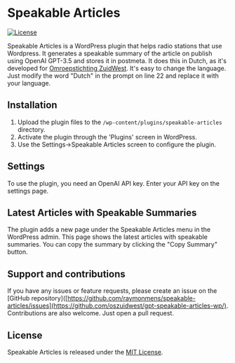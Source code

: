 # Speakable Articles

[![License](https://img.shields.io/github/license/oszuidwest/gpt-speakable-articles-wp)]([https://github.com/oszuidwest/gpt-speakable-articles-wp/blob/main/LICENSE](https://img.shields.io/github/license/oszuidwest/gpt-speakable-articles-wp))

Speakable Articles is a WordPress plugin that helps radio stations that use Wordpress. It generates a speakable summary of the article on publish using OpenAI GPT-3.5 and stores it in postmeta. It does this in Dutch, as it's developed for [Omroepstichting ZuidWest](https://www.zuidwestfm.nl). It's easy to change the language. Just modify the word "Dutch" in the prompt on line 22 and replace it with your language.

## Installation
1. Upload the plugin files to the `/wp-content/plugins/speakable-articles` directory.
2. Activate the plugin through the 'Plugins' screen in WordPress.
3. Use the Settings->Speakable Articles screen to configure the plugin.

## Settings
To use the plugin, you need an OpenAI API key. Enter your API key on the settings page.

## Latest Articles with Speakable Summaries
The plugin adds a new page under the Speakable Articles menu in the WordPress admin. This page shows the latest articles with speakable summaries. You can copy the summary by clicking the "Copy Summary" button.

## Support and contributions
If you have any issues or feature requests, please create an issue on the [GitHub repository]([https://github.com/raymonmens/speakable-articles/issues](https://github.com/oszuidwest/gpt-speakable-articles-wp/). Contributions are also welcome. Just open a pull request.

## License
Speakable Articles is released under the [MIT License](https://github.com/oszuidwest/gpt-speakable-articles-wp/blob/main/LICENSE).
